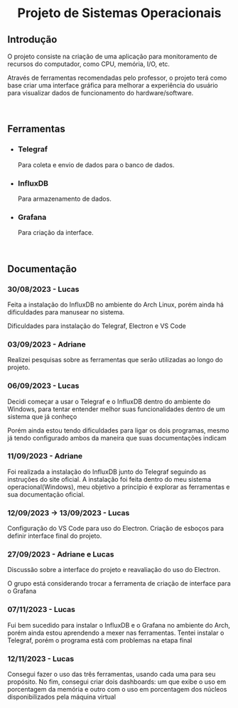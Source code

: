 <!--Titulo-->
<div>
<h1 align = "center">Projeto de Sistemas Operacionais</h1>
</div>

<!--Introdução-->
<div>
<h2>Introdução</h2>
<p>O projeto consiste na criação de uma aplicação para monitoramento de recursos do computador, como CPU, memória, I/O, etc.</p>
<p>Através de ferramentas recomendadas pelo professor, o projeto terá como base criar uma interface gráfica para melhorar a experiência do usuário para visualizar dados de funcionamento do hardware/software.</p>
</div>

<br>

<!--Ferramentas Utilizadas e informações-->
<div>
<h2>Ferramentas</h2>
<ul>
  <li>
    <h3>Telegraf</h3>
    <p>Para coleta e envio de dados para o banco de dados.</p>
  </li>
  <li>
    <h3>InfluxDB</h3>
    <p>Para armazenamento de dados.</p>
  </li>
  <li>
    <h3>Grafana</h3>
    <p>Para criação da interface.</p>
  </li>
</ul>
</div>

<br>

<!--Documentação Geral-->
<h2>Documentação</h2>
<h3>30/08/2023 - Lucas</h3>
<p>Feita a instalação do InfluxDB no ambiente do Arch Linux, porém ainda há dificuldades para manusear no sistema.<p>
<p>Dificuldades para instalação do Telegraf, Electron e VS Code</p>
<h3>03/09/2023 - Adriane</h3>
<p>Realizei pesquisas sobre as ferramentas que serão utilizadas ao longo do projeto.</p>
<h3>06/09/2023 - Lucas</h3>
<p>Decidi começar a usar o Telegraf e o InfluxDB dentro do ambiente do Windows, para tentar entender melhor suas funcionalidades dentro de um sistema que já conheço</p>
<p>Porém ainda estou tendo dificuldades para ligar os dois programas, mesmo já tendo configurado ambos da maneira que suas documentações indicam</p>
<h3>11/09/2023 - Adriane</h3>
<p>Foi realizada a instalação do InfluxDB junto do Telegraf seguindo as instruções do site oficial. A instalação foi feita dentro do meu sistema operacional(Windows),
  meu objetivo a princípio é explorar as ferramentas e sua documentação oficial.</p>
<h3>12/09/2023 -> 13/09/2023 - Lucas</h3>
<p>Configuração do VS Code para uso do Electron. Criação de esboços para definir interface final do projeto.</p>
<h3>27/09/2023 - Adriane e Lucas</h3>
<p>Discussão sobre a interface do projeto e reavaliação do uso do Electron.</p>
<p>O grupo está considerando trocar a ferramenta de criação de interface para o Grafana</p>
<h3>07/11/2023 - Lucas</h3>
<p>Fui bem sucedido para instalar o InfluxDB e o Grafana no ambiente do Arch, porém ainda estou aprendendo a mexer nas ferramentas. Tentei instalar o Telegraf, porém o programa está com problemas na etapa final</p>
<h3>12/11/2023 - Lucas</h3>
<p>Consegui fazer o uso das três ferramentas, usando cada uma para seu propósito. No fim, consegui criar dois dashboards: um que exibe o uso em porcentagem da memória e outro com o uso em porcentagem dos núcleos disponibilizados pela máquina virtual</p>

